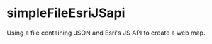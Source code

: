 simpleFileEsriJSapi
===================

Using a file containing JSON and Esri's JS API to create a web map.
